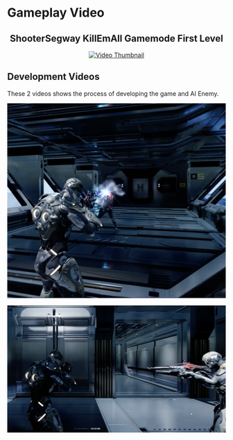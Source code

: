 # Gameplay Video 

<h2 align="center">
  ShooterSegway KillEmAll Gamemode First Level
</h2>

<p align="center">
  <a href="https://www.youtube.com/watch?v=6ajnpDWujsA"><img src="https://img.youtube.com/vi/6ajnpDWujsA/0.jpg" alt="Video Thumbnail"></a>
</p>

## Development Videos

These 2 videos shows the process of developing the game and AI Enemy. 

[![AIShooterSegway](1.png)](https://youtu.be/6QzBiLXLpVc)

[![AIShooterSegway](2.png)](https://youtu.be/JUqj-FbyssM)
